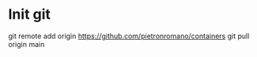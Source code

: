 # Init git 
git remote add origin https://github.com/pietronromano/containers
git pull origin main

